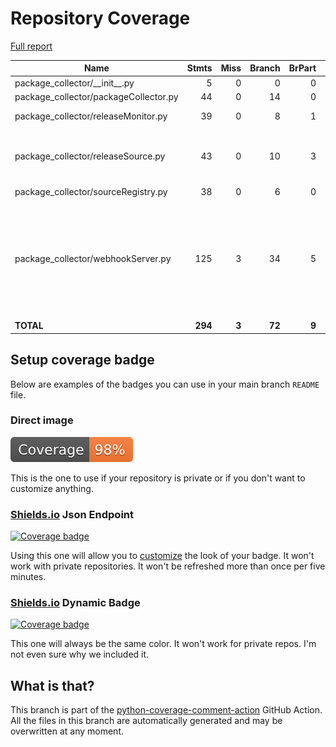 # Repository Coverage

[Full report](https://htmlpreview.github.io/?https://github.com/EffectiveRange/debian-package-collector/blob/python-coverage-comment-action-data/htmlcov/index.html)

| Name                                   |    Stmts |     Miss |   Branch |   BrPart |   Cover |   Missing |
|--------------------------------------- | -------: | -------: | -------: | -------: | ------: | --------: |
| package\_collector/\_\_init\_\_.py     |        5 |        0 |        0 |        0 |    100% |           |
| package\_collector/packageCollector.py |       44 |        0 |       14 |        0 |    100% |           |
| package\_collector/releaseMonitor.py   |       39 |        0 |        8 |        1 |     98% |  72->exit |
| package\_collector/releaseSource.py    |       43 |        0 |       10 |        3 |     94% |41->exit, 45->exit, 47->58 |
| package\_collector/sourceRegistry.py   |       38 |        0 |        6 |        0 |    100% |           |
| package\_collector/webhookServer.py    |      125 |        3 |       34 |        5 |     95% |89-91, 101->100, 124->exit, 180->183, 186->exit, 189->exit |
|                              **TOTAL** |  **294** |    **3** |   **72** |    **9** | **97%** |           |


## Setup coverage badge

Below are examples of the badges you can use in your main branch `README` file.

### Direct image

[![Coverage badge](https://raw.githubusercontent.com/EffectiveRange/debian-package-collector/python-coverage-comment-action-data/badge.svg)](https://htmlpreview.github.io/?https://github.com/EffectiveRange/debian-package-collector/blob/python-coverage-comment-action-data/htmlcov/index.html)

This is the one to use if your repository is private or if you don't want to customize anything.

### [Shields.io](https://shields.io) Json Endpoint

[![Coverage badge](https://img.shields.io/endpoint?url=https://raw.githubusercontent.com/EffectiveRange/debian-package-collector/python-coverage-comment-action-data/endpoint.json)](https://htmlpreview.github.io/?https://github.com/EffectiveRange/debian-package-collector/blob/python-coverage-comment-action-data/htmlcov/index.html)

Using this one will allow you to [customize](https://shields.io/endpoint) the look of your badge.
It won't work with private repositories. It won't be refreshed more than once per five minutes.

### [Shields.io](https://shields.io) Dynamic Badge

[![Coverage badge](https://img.shields.io/badge/dynamic/json?color=brightgreen&label=coverage&query=%24.message&url=https%3A%2F%2Fraw.githubusercontent.com%2FEffectiveRange%2Fdebian-package-collector%2Fpython-coverage-comment-action-data%2Fendpoint.json)](https://htmlpreview.github.io/?https://github.com/EffectiveRange/debian-package-collector/blob/python-coverage-comment-action-data/htmlcov/index.html)

This one will always be the same color. It won't work for private repos. I'm not even sure why we included it.

## What is that?

This branch is part of the
[python-coverage-comment-action](https://github.com/marketplace/actions/python-coverage-comment)
GitHub Action. All the files in this branch are automatically generated and may be
overwritten at any moment.